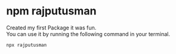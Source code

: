 # npm rajputusman
Created my first Package it was fun.  
You can use it by running the following command in your terminal.  
```
npx rajputusman  
```
